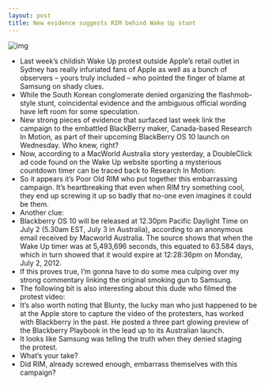 ```yaml
---
layout: post
title: New evidence suggests RIM behind Wake Up stunt
---
```

![img](http://media.idownloadblog.com/wp-content/uploads/2012/04/Samsung-Galaxy-S-III-Wake-Up-protest.jpg)
* Last week’s childish Wake Up protest outside Apple’s retail outlet in Sydney has really infuriated fans of Apple as well as a bunch of observers – yours truly included – who pointed the finger of blame at Samsung on shady clues.
* While the South Korean conglomerate denied organizing the flashmob-style stunt, coincidental evidence and the ambiguous official wording have left room for some speculation.
* New strong pieces of evidence that surfaced last week link the campaign to the embattled BlackBerry maker, Canada-based Research In Motion, as part of their upcoming BlackBerry OS 10 launch on Wednesday. Who knew, right?
* Now, according to a MacWorld Australia story yesterday, a DoubleClick ad code found on the Wake Up website sporting a mysterious countdown timer can be traced back to Research In Motion:
* So it appears it’s Poor Old RIM who put together this embarrassing campaign. It’s heartbreaking that even when RIM try something cool, they end up screwing it up so badly that no-one even imagines it could be them.
* Another clue:
* Blackberry OS 10 will be released at 12.30pm Pacific Daylight Time on July 2 (5.30am EST, July 3 in Australia), according to an anonymous email received by Macworld Australia. The source shows that when the Wake Up timer was at 5,493,696 seconds, this equated to 63.584 days, which in turn showed that it would expire at 12:28:36pm on Monday, July 2, 2012.
* If this proves true, I’m gonna have to do some mea culping over my strong commentary linking the original smoking gun to Samsung.
* The following bit is also interesting about this dude who filmed the protest video:
* It’s also worth noting that Blunty, the lucky man who just happened to be at the Apple store to capture the video of the protesters, has worked with Blackberry in the past. He posted a three part glowing preview of the Blackberry Playbook in the lead up to its Australian launch.
* It looks like Samsung was telling the truth when they denied staging the protest.
* What’s your take?
* Did RIM, already screwed enough, embarrass themselves with this campaign?

